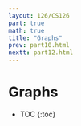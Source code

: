 ```yaml
---
layout: 126/CS126
part: true
math: true
title: "Graphs"
prev: part10.html
nextt: part12.html
---
```


# Graphs

* TOC
{:toc}
